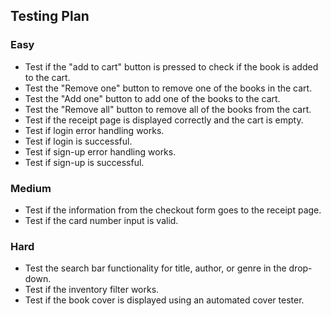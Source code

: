 ## Testing Plan

### Easy
  - Test if the "add to cart" button is pressed to check if the book is added to the cart.
  - Test the "Remove one" button to remove one of the books in the cart.
  - Test the "Add one" button to add one of the books to the cart.
  - Test the "Remove all" button to remove all of the books from the cart.
  - Test if the receipt page is displayed correctly and the cart is empty.
  - Test if login error handling works.
  - Test if login is successful.
  - Test if sign-up error handling works.
  - Test if sign-up is successful.


### Medium
  - Test if the information from the checkout form goes to the receipt page.
  - Test if the card number input is valid.

### Hard
  - Test the search bar functionality for title, author, or genre in the drop-down.
  - Test if the inventory filter works.
  - Test if the book cover is displayed using an automated cover tester.
